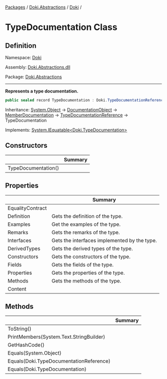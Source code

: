 [Packages](../../README.md) / [Doki.Abstractions](../README.md) / [Doki](README.md) / 

# TypeDocumentation Class

## Definition

Namespace: [Doki](README.md)

Assembly: [Doki.Abstractions.dll](../README.md)

Package: [Doki.Abstractions](https://www.nuget.org/packages/Doki.Abstractions)

---

**Represents a type documentation.**

```csharp
public sealed record TypeDocumentation : Doki.TypeDocumentationReference
```

Inheritance: [System.Object](https://learn.microsoft.com/en-us/dotnet/api/System.Object) → [DocumentationObject](Doki.DocumentationObject.md) → [MemberDocumentation](Doki.MemberDocumentation.md) → [TypeDocumentationReference](Doki.TypeDocumentationReference.md) → TypeDocumentation

Implements: [System.IEquatable&lt;Doki.TypeDocumentation&gt;](https://learn.microsoft.com/en-us/dotnet/api/System.IEquatable&lt;Doki.TypeDocumentation&gt;)

## Constructors

|   |Summary|
|---|---|
|TypeDocumentation()||


## Properties

|   |Summary|
|---|---|
|EqualityContract||
|Definition|Gets the definition of the type.|
|Examples|Get the examples of the type.|
|Remarks|Gets the remarks of the type.|
|Interfaces|Gets the interfaces implemented by the type.|
|DerivedTypes|Gets the derived types of the type.|
|Constructors|Gets the constructors of the type.|
|Fields|Gets the fields of the type.|
|Properties|Gets the properties of the type.|
|Methods|Gets the methods of the type.|
|Content||


## Methods

|   |Summary|
|---|---|
|ToString()||
|PrintMembers(System.Text.StringBuilder)||
|GetHashCode()||
|Equals(System.Object)||
|Equals(Doki.TypeDocumentationReference)||
|Equals(Doki.TypeDocumentation)||


